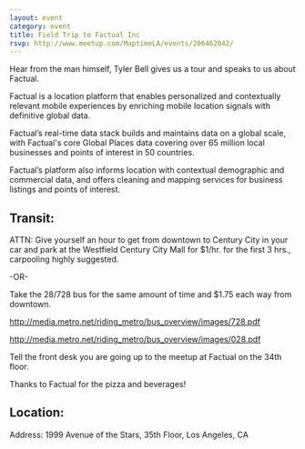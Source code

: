 ```yaml
---
layout: event
category: event
title: Field Trip to Factual Inc
rsvp: http://www.meetup.com/MaptimeLA/events/206462042/
---
```

Hear from the man himself, Tyler Bell gives us a tour and speaks to us about Factual.  

Factual is a location platform that enables personalized and contextually relevant mobile experiences by enriching mobile location signals with definitive global data. 

Factual’s real-time data stack builds and maintains data on a global scale, with Factual's core Global Places data covering over 65 million local businesses and points of interest in 50 countries. 

Factual’s platform also informs location with contextual demographic and commercial data, and offers cleaning and mapping services for business listings and points of interest.


## Transit:

ATTN:  Give yourself an hour to get from downtown to Century City in your car and park at the Westfield Century City Mall for $1/hr. for the first 3 hrs., carpooling highly suggested.  

-OR-

Take the 28/728 bus for the same amount of time and $1.75 each way from downtown.

http://media.metro.net/riding_metro/bus_overview/images/728.pdf

http://media.metro.net/riding_metro/bus_overview/images/028.pdf


Tell the front desk you are going up to the meetup at Factual on the 34th floor.  

Thanks to Factual for the pizza and beverages!



## Location:
Address:
1999 Avenue of the Stars, 35th Floor, Los Angeles, CA
<script src="https://embed.github.com/view/geojson/maptimeLA/maptimela.github.io/master/_src/factual.geojson"></script>




